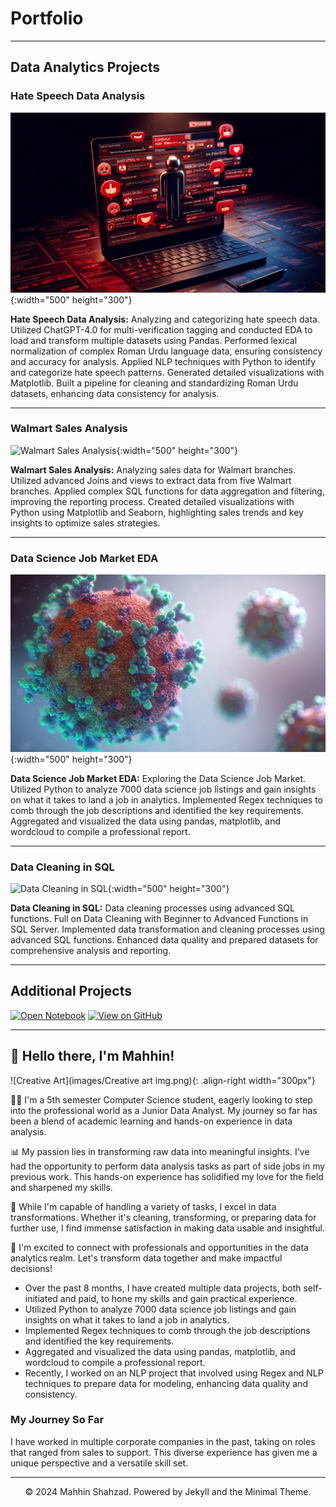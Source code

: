 # Portfolio

---
## Data Analytics Projects

### Hate Speech Data Analysis

![Hate Speech Data Analysis](images/HateSpeach_4_11zon.jpeg){:width="500" height="300"}

**Hate Speech Data Analysis:** Analyzing and categorizing hate speech data. Utilized ChatGPT-4.0 for multi-verification tagging and conducted EDA to load and transform multiple datasets using Pandas. Performed lexical normalization of complex Roman Urdu language data, ensuring consistency and accuracy for analysis. Applied NLP techniques with Python to identify and categorize hate speech patterns. Generated detailed visualizations with Matplotlib. Built a pipeline for cleaning and standardizing Roman Urdu datasets, enhancing data consistency for analysis.

---
### Walmart Sales Analysis

![Walmart Sales Analysis](images/WalmartAI_2_11zon.jpeg){:width="500" height="300"}

**Walmart Sales Analysis:** Analyzing sales data for Walmart branches. Utilized advanced Joins and views to extract data from five Walmart branches. Applied complex SQL functions for data aggregation and filtering, improving the reporting process. Created detailed visualizations with Python using Matplotlib and Seaborn, highlighting sales trends and key insights to optimize sales strategies.

---
### Data Science Job Market EDA

![Data Science Job Market EDA](images/Covid12_3_11zon.jpeg){:width="500" height="300"}

**Data Science Job Market EDA:** Exploring the Data Science Job Market. Utilized Python to analyze 7000 data science job listings and gain insights on what it takes to land a job in analytics. Implemented Regex techniques to comb through the job descriptions and identified the key requirements. Aggregated and visualized the data using pandas, matplotlib, and wordcloud to compile a professional report.

---
### Data Cleaning in SQL

![Data Cleaning in SQL](images/Housing_Scheme_1_11zon.jpeg){:width="500" height="300"}

**Data Cleaning in SQL:** Data cleaning processes using advanced SQL functions. Full on Data Cleaning with Beginner to Advanced Functions in SQL Server. Implemented data transformation and cleaning processes using advanced SQL functions. Enhanced data quality and prepared datasets for comprehensive analysis and reporting.

---

## Additional Projects

[![Open Notebook](https://img.shields.io/badge/Jupyter-Open_Notebook-blue?logo=Jupyter)](projects/breast-cancer.html)
[![View on GitHub](https://img.shields.io/badge/GitHub-View_on_GitHub-blue?logo=GitHub)](https://github.com/chriskhanhtran/CS224n-NLP-Solutions/tree/master/assignments/)

---

## 👋 Hello there, I'm Mahhin!
![Creative Art](images/Creative art img.png){: .align-right width="300px"}

👨‍💻 I'm a 5th semester Computer Science student, eagerly looking to step into the professional world as a Junior Data Analyst. My journey so far has been a blend of academic learning and hands-on experience in data analysis.

📊 My passion lies in transforming raw data into meaningful insights. I've had the opportunity to perform data analysis tasks as part of side jobs in my previous work. This hands-on experience has solidified my love for the field and sharpened my skills.

🔄 While I'm capable of handling a variety of tasks, I excel in data transformations. Whether it's cleaning, transforming, or preparing data for further use, I find immense satisfaction in making data usable and insightful.

🌟 I'm excited to connect with professionals and opportunities in the data analytics realm. Let's transform data together and make impactful decisions!

- Over the past 8 months, I have created multiple data projects, both self-initiated and paid, to hone my skills and gain practical experience.
- Utilized Python to analyze 7000 data science job listings and gain insights on what it takes to land a job in analytics.
- Implemented Regex techniques to comb through the job descriptions and identified the key requirements.
- Aggregated and visualized the data using pandas, matplotlib, and wordcloud to compile a professional report.
- Recently, I worked on an NLP project that involved using Regex and NLP techniques to prepare data for modeling, enhancing data quality and consistency.

### My Journey So Far

I have worked in multiple corporate companies in the past, taking on roles that ranged from sales to support. This diverse experience has given me a unique perspective and a versatile skill set.

---

<center>© 2024 Mahhin Shahzad. Powered by Jekyll and the Minimal Theme.</center>
